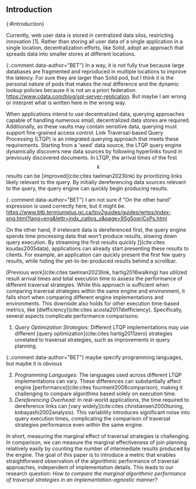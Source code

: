 ## Introduction
{:#introduction}

Currently, web user data is stored in centralized data silos, restricting innovation [1]. 
Rather than storing all user data of a single application in a single location, decentralization efforts, like Solid, adopt an approach that spreads data into smaller stores at different locations.

{:.comment data-author="BET"} In a way, it is not fully true because large databases are fragmented and reproduced in multiple locations to improve the latency. For sure they are larger than Solid pod, but I think it is the personal nature of pods that makes the real difference
and the dynamic lookup policies because it is not an a priori federation. https://www.cdata.com/blog/sql-server-replication.
But maybe I am wrong or interpret what is written here in the wrong way.

When applications intend to use decentralized data, querying approaches capable of handling numerous small, decentralized data stores are required. 
Additionally, as these vaults may contain sensitive data, querying must support fine-grained access control.
Link Traversal-based Query Processing (LTQP) is an integrated querying approach that meets these requirements. 
Starting from a 'seed' data source, the LTQP query engine dynamically discovers new data sources by following hyperlinks found in previously discovered documents.
In LTQP, the arrival times of the first $$ k $$ results can be [improved](cite:cites taelman2023link) by prioritizing links likely relevant to the query. 
By initially dereferencing data sources relevant to the query, the query engine can quickly begin producing results.

{:.comment data-author="BET"} I am not sure if "On the other hand" expression is used correctly here, but it might be.
https://www.btb.termiumplus.gc.ca/tpv2guides/guides/wrtps/index-eng.html?lang=eng&lettr=indx_catlog_o&page=9Sg5oqrjCxPs.html

On the other hand, if irrelevant data is dereferenced first, the query engine spends time processing data that won't produce results, slowing down query execution.
By streaming the first results quickly [](cite:cites koudas2005data), applications can already start presenting these results to clients. 
For example, an application can quickly present the first few query results, while hiding the yet-to-be-produced results behind a scrollbar.

[Previous work](cite:cites taelman2023link, hartig2016walking) has utilized result arrival times and total execution time to assess the performance of different traversal strategies. 
While this approach is sufficient when comparing traversal strategies within the same engine and environment, it falls short when comparing different engine implementations and environments.
This downside also holds for other execution time-based metrics, like [diefficiency](cite:cites acosta2017diefficiency).
Specifically, several aspects complicate performance comparisons:

1. _Query Optimization Strategies:_ Different LTQP implementations may use different [query optimization](cite:cites hartig2011zero) strategies unrelated to traversal strategies, such as improvements in query planning. 

{:.comment data-author="BET"} maybe specify programming languages, but maybe it is obvious

2. _Programming Languages:_ The languages used across different LTQP implementations can vary. 
These differences can substantially affect engine [performance](cite:cites fourment2008comparison), making it challenging to compare algorithms based solely on execution time.
3. _Dereferencing Overhead:_ In real-world applications, the time required to dereference links can [vary widely](cite:cites christiansen2000tuning, kobayashi2002analysis). This variability introduces significant noise into query execution times, complicating the comparison of traversal strategies performance even within the same engine.

In short, measuring the marginal effect of traversal strategies is challenging. 
In comparison, we can measure the marginal effectiveness of join planning relatively easily by counting the number of intermediate results produced by the engine. 
The goal of this paper is to introduce a metric that enables straightforward observation of the algorithmic performance of traversal approaches, independent of implementation details. 
This leads to our research question: _How to compare the marginal algorithmic performance of traversal strategies in an implementation-agnostic manner?_